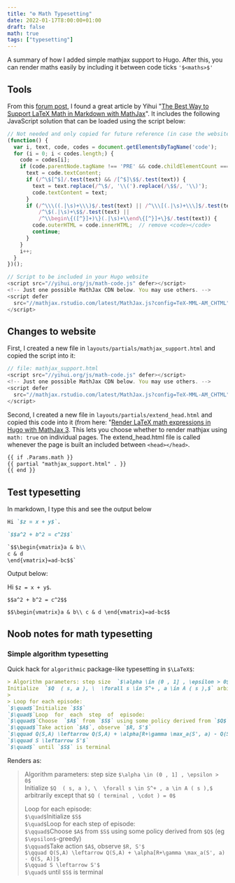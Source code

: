 ```yaml
---
title: "⚙️ Math Typesetting"
date: 2022-01-17T8:00:00+01:00
draft: false
math: true
tags: ["typesetting"]
---
```


A summary of how I added simple mathjax support to Hugo.
After this, you can render maths easily by including it between code ticks `'$<maths>$'`

## Tools

From this [forum post](https://discourse.gohugo.io/t/mathjax-with-code-fences-2/27644/9), I found a great article by Yihui "[The Best Way to Support LaTeX Math in Markdown with MathJax](https://yihui.org/en/2018/07/latex-math-markdown/)". It includes the following JavaScript solution that can be loaded using the script below:

```js
// Not needed and only copied for future reference (in case the website is down)
(function() {
  var i, text, code, codes = document.getElementsByTagName('code');
  for (i = 0; i < codes.length;) {
    code = codes[i];
    if (code.parentNode.tagName !== 'PRE' && code.childElementCount === 0) {
      text = code.textContent;
      if (/^\$[^$]/.test(text) && /[^$]\$$/.test(text)) {
        text = text.replace(/^\$/, '\\(').replace(/\$$/, '\\)');
        code.textContent = text;
      }
      if (/^\\\((.|\s)+\\\)$/.test(text) || /^\\\[(.|\s)+\\\]$/.test(text) ||
          /^\$(.|\s)+\$$/.test(text) ||
          /^\\begin\{([^}]+)\}(.|\s)+\\end\{[^}]+\}$/.test(text)) {
        code.outerHTML = code.innerHTML;  // remove <code></code>
        continue;
      }
    }
    i++;
  }
})();
```

```js
// Script to be included in your Hugo website
<script src="//yihui.org/js/math-code.js" defer></script>
<!-- Just one possible MathJax CDN below. You may use others. -->
<script defer
  src="//mathjax.rstudio.com/latest/MathJax.js?config=TeX-MML-AM_CHTML">
</script>
```


## Changes to website

First, I created a new file in `layouts/partials/mathjax_support.html` and copied the script into it:

```js
// file: mathjax_support.html
<script src="//yihui.org/js/math-code.js" defer></script>
<!-- Just one possible MathJax CDN below. You may use others. -->
<script defer
  src="//mathjax.rstudio.com/latest/MathJax.js?config=TeX-MML-AM_CHTML">
</script>
```

Second, I created a new file in `layouts/partials/extend_head.html` and copied this code into it (from here: "[Render LaTeX math expressions in Hugo with MathJax 3](https://geoffruddock.com/math-typesetting-in-hugo/"). This lets you choose whether to render mathjax using `math: true` on individual pages. The extend_head.html file is called whenever the page is built an included between `<head></head>`.

```html
{{ if .Params.math }}
{{ partial "mathjax_support.html" . }}
{{ end }}
```

## Test typesetting

In markdown, I type this and see the output below

```md
Hi `$z = x + y$`.

`$$a^2 + b^2 = c^2$$`

`$$\begin{vmatrix}a & b\\
c & d
\end{vmatrix}=ad-bc$$`
```

Output below:

Hi `$z = x + y$`.

`$$a^2 + b^2 = c^2$$`

`$$\begin{vmatrix}a & b\\
c & d
\end{vmatrix}=ad-bc$$`

## Noob notes for math typesetting

### Simple algorithm typesetting

Quick hack for `algorithmic` package-like typesetting in `$\LaTeX$`:

```md
> Algorithm parameters: step size  `$\alpha \in (0 , 1] , \epsilon > 0$`   
Initialize  `$Q  ( s, a ), \  \forall s \in S^+ , a \in A ( s ),$` arbitrarily except that `$Q ( terminal , \cdot ) = 0$`    
>
> Loop for each episode:  
`$\quad$`Initialize `$S$`   
`$\quad$`Loop  for  each  step  of  episode:    
`$\qquad$`Choose  `$A$` from `$S$` using some policy derived from `$Q$` (eg `$\epsilon$`-greedy)   
`$\qquad$`Take action `$A$`, observe `$R, S'$`   
`$\qquad Q(S,A) \leftarrow Q(S,A) + \alpha[R+\gamma \max_a(S', a) - Q(S, A)]$`   
`$\qquad S \leftarrow S'$`    
`$\quad$` until `$S$` is terminal
```

Renders as:

> Algorithm parameters: step size  `$\alpha \in (0 , 1] , \epsilon > 0$`   
Initialize  `$Q  ( s, a ), \  \forall s \in S^+ , a \in A ( s ),$` arbitrarily except that `$Q ( terminal , \cdot ) = 0$`    
>
> Loop for each episode:  
`$\quad$`Initialize `$S$`   
`$\quad$`Loop  for  each  step  of  episode:    
`$\qquad$`Choose  `$A$` from `$S$` using some policy derived from `$Q$` (eg `$\epsilon$`-greedy)   
`$\qquad$`Take action `$A$`, observe `$R, S'$`   
`$\qquad Q(S,A) \leftarrow Q(S,A) + \alpha[R+\gamma \max_a(S', a) - Q(S, A)]$`   
`$\qquad S \leftarrow S'$`    
`$\quad$` until `$S$` is terminal